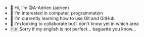 - 👋 Hi, I’m @A-Adrien (adrien)
- 👀 I’m interested in computer, programmation
- 🌱 I’m currently learning how to use Git and GitHub
- 💞️ I'm looking to collaborate but I don't know yet in which area
- 🇫🇷 Sorry if my english is not perfect... baguette you know...

<!---
A-Adrien/A-Adrien is a ✨ special ✨ repository because its `README.md` (this file) appears on your GitHub profile.
You can click the Preview link to take a look at your changes.
--->
